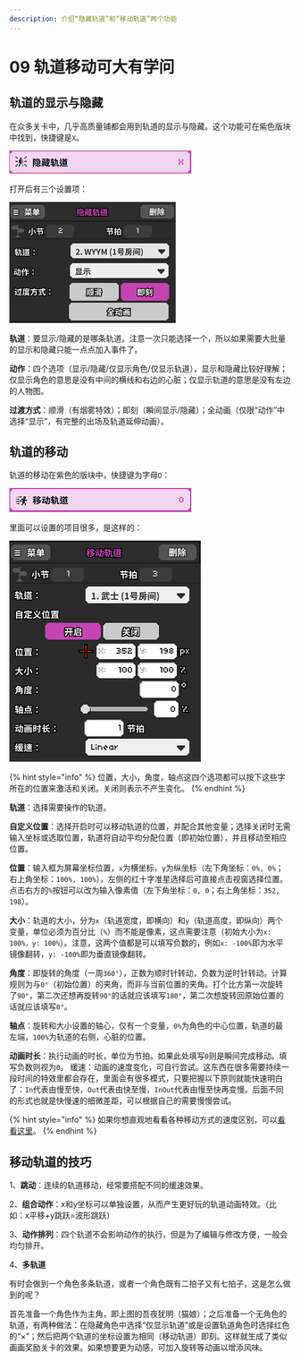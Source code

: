 ```yaml
---
description: 介绍“隐藏轨道”和“移动轨道”两个功能
---
```


# 09 轨道移动可大有学问

## 轨道的显示与隐藏

在众多关卡中，几乎高质量铺都会用到轨道的显示与隐藏。这个功能可在紫色版块中找到，快捷键是`X`。

![](.gitbook/assets/09-01.png)

打开后有三个设置项：

![](.gitbook/assets/09-02.png)


**轨道**：要显示/隐藏的是哪条轨道。注意一次只能选择一个，所以如果需要大批量的显示和隐藏只能一点点加入事件了。

**动作**：四个选项（显示/隐藏/仅显示角色/仅显示轨道），显示和隐藏比较好理解；仅显示角色的意思是没有中间的横线和右边的心脏；仅显示轨道的意思是没有左边的人物图。 

**过渡方式**：顺滑（有烟雾特效）；即刻（瞬间显示/隐藏）；全动画（仅限“动作”中选择“显示”，有完整的出场及轨道延伸动画）。

## 轨道的移动

轨道的移动在紫色的版块中，快捷键为字母`O`：

![](.gitbook/assets/09-03.png)

里面可以设置的项目很多，是这样的：

![](.gitbook/assets/09-04.png)

{% hint style="info" %}
位置，大小，角度，轴点这四个选项都可以按下这些字所在的位置来激活和关闭。关闭则表示不产生变化。
{% endhint %}


**轨道**：选择需要操作的轨道。

**自定义位置**：选择开启时可以移动轨道的位置，并配合其他变量；选择关闭时无需输入坐标或选取位置，轨道将自动平均分配位置（即初始位置），并且移动至相应位置。

**位置**：输入框为屏幕坐标位置，`x`为横坐标，`y`为纵坐标（左下角坐标：`0%, 0%`；右上角坐标：`100%, 100%`），左侧的红十字准星选择后可直接点击视窗选择位置。点击右方的`%`按钮可以改为输入像素值（左下角坐标：`0, 0`；右上角坐标：`352, 198`）。

**大小**：轨道的大小，分为`x`（轨道宽度，即横向）和`y`（轨道高度，即纵向）两个变量，单位必须为百分比（`%`）而不能是像素，这点需要注意（初始大小为`x: 100%，y: 100%`）。注意，这两个值都是可以填写负数的，例如`x: -100%`即为水平镜像翻转，`y: -100%`即为垂直镜像翻转。

**角度**：即旋转的角度（一周`360°`），正数为顺时针转动，负数为逆时针转动。计算规则为与`0°`（初始位置）的夹角，而非与当前位置的夹角。打个比方第一次旋转了`90°`，第二次还想再旋转`90°`的话就应该填写`180°`，第二次想旋转回原始位置的话就应该填写`0°`。

**轴点**：旋转和大小设置的轴心，仅有一个变量，`0%`为角色的中心位置，轨道的最左端，`100%`为轨道的右侧，心脏的位置。

**动画时长**：执行动画的时长，单位为节拍。如果此处填写`0`则是瞬间完成移动。填写负数则视为`0`。 缓速：动画的速度变化，可自行尝试。这东西在很多需要持续一段时间的特效里都会存在，里面会有很多模式，只要把握以下原则就能快速明白了：`In`代表由慢至快，`Out`代表由快至慢，`InOut`代表由慢至快再变慢。后面不同的形式也就是快慢速的细微差距，可以根据自己的需要慢慢尝试。

{% hint style="info" %}
如果你想直观地看看各种移动方式的速度区别，可以[看看这里](https://easings.net)。
{% endhint %}

## 移动轨道的技巧

1、**跳动**：连续的轨道移动，经常要搭配不同的缓速效果。


2、**组合动作**：x和y坐标可以单独设置，从而产生更好玩的轨道动画特效。（比如：x平移+y跳跃=波形跳跃）

3、**动作排列**：四个轨道不会影响动作的执行，但是为了编辑与修改方便，一般会均匀排开。

4、**多轨道**

有时会做到一个角色多条轨道，或者一个角色既有二拍子又有七拍子，这是怎么做到的呢？

首先准备一个角色作为主角，即上图的吾夜犹明（猫娘）；之后准备一个无角色的轨道，有两种做法：在隐藏角色中选择“仅显示轨道”或是设置轨道角色时选择红色的“×”；然后把两个轨道的坐标设置为相同（移动轨道）即刻。这样就生成了类似画画奖励关卡的效果。如果想要更为动感，可加入旋转等动画以增添风味。

